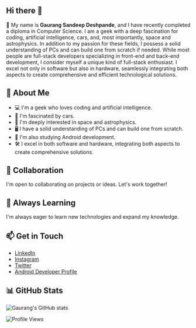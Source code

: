 ## Hi there 👋

<!--
**GaurangDeshpande369/GaurangDeshpande369** is a ✨ _special_ ✨ repository because its `README.md` (this file) appears on your GitHub profile.

Here are some ideas to get you started:

- 🔭 I’m currently working on ...
- 🌱 I’m currently learning ...
- 👯 I’m looking to collaborate on ...
- 🤔 I’m looking for help with ...
- 💬 Ask me about ...
- 📫 How to reach me: ...
- 😄 Pronouns: ...
- ⚡ Fun fact: ...
-->

👋 My name is **Gaurang Sandeep Deshpande**, and I have recently completed a diploma in Computer Science. I am a geek with a deep fascination for coding, artificial intelligence, cars, and, most importantly, space and astrophysics. In addition to my passion for these fields, I possess a solid understanding of PCs and can build one from scratch if needed. While most people are full-stack developers specializing in front-end and back-end development, I consider myself a unique kind of full-stack enthusiast. I excel not only in software but also in hardware, seamlessly integrating both aspects to create comprehensive and efficient technological solutions.

## 🚀 About Me

- 💻 I'm a geek who loves coding and artificial intelligence.
- 🚗 I'm fascinated by cars.
- 🌌 I'm deeply interested in space and astrophysics.
- 🖥️ I have a solid understanding of PCs and can build one from scratch.
- 📱 I'm also studying Android development.
- 🛠️ I excel in both software and hardware, integrating both aspects to create comprehensive solutions.

## 🤝 Collaboration

I'm open to collaborating on projects or ideas. Let's work together!

## 🌱 Always Learning

I'm always eager to learn new technologies and expand my knowledge.

## 📫 Get in Touch

- [LinkedIn](https://www.linkedin.com/in/gaurang-deshpande-610677265/)
- [Instagram](https://www.instagram.com/gaurang_s_deshpande/)
- [Twitter](https://twitter.com/its_gaurang_)
-  [Android Developer Profile](https://developers.google.com/profile/u/113092867428409840195?utm_source=developer.android.com)

## 📊 GitHub Stats

![Gaurang's GitHub stats](https://github-readme-stats.vercel.app/api?username=GaurangDeshpande369&show_icons=true&theme=radical)

<!-- Optional: Add more sections like Projects, Technologies, Tools, Certifications, etc. -->

<!-- GitHub Profile Views -->
![Profile Views](https://komarev.com/ghpvc/?username=GaurangDeshpande369&color=blueviolet)
